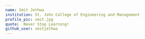```yaml
---
name: Smit Jethwa
institution: St. John College of Engineering and Management
profile_pic: smit.jpg
quote:  Never Stop Learning!
github_user: smitjethwa
---
```

